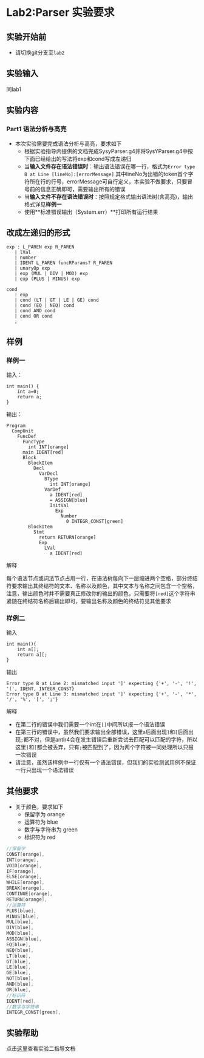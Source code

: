 # Lab2:Parser 实验要求

## 实验开始前

- 请切换git分支至`lab2`

## 实验输入

同lab1

## 实验内容

### Part1 语法分析与高亮

- 本次实验需要完成语法分析与高亮，要求如下
    - 根据实验指导内提供的文档完成SysyParser.g4并将SysYParser.g4中按下面已经给出的写法将exp和cond写成左递归
    - 当**输入文件存在语法错误时**：输出语法错误在哪一行，格式为`Error type B at Line [lineNo]:[errorMessage]` 其中lineNo为出错的token首个字符所在行的行号，errorMessage可自行定义，本实验不做要求，只要冒号前的信息正确即可，需要输出所有的错误
    - 当**输入文件不存在语法错误时**：按照规定格式输出语法树(含高亮)，输出格式详见**样例一**
    - 使用**标准错误输出（System.err）**打印所有运行结果

## 改成左递归的形式

``` antlr 
exp : L_PAREN exp R_PAREN
   | lVal
   | number
   | IDENT L_PAREN funcRParams? R_PAREN
   | unaryOp exp
   | exp (MUL | DIV | MOD) exp
   | exp (PLUS | MINUS) exp

cond
   : exp
   | cond (LT | GT | LE | GE) cond
   | cond (EQ | NEQ) cond
   | cond AND cond
   | cond OR cond
   ;
```

## 样例

### 样例一

输入：

```SysY
int main() {
    int a=0;
    return a;
}
```
输出：

```
Program
  CompUnit
    FuncDef
      FuncType
        int INT[orange]
      main IDENT[red]
      Block
        BlockItem
          Decl
            VarDecl
              BType
                int INT[orange]
              VarDef
                a IDENT[red]
                = ASSIGN[blue]
                InitVal
                  Exp
                    Number
                      0 INTEGR_CONST[green]
        BlockItem
          Stmt
            return RETURN[orange]
            Exp
              LVal
                a IDENT[red]

```

解释

每个语法节点或词法节点占用一行，在语法树每向下一层缩进两个空格，部分终结符要求输出其终结符的文本、名称以及颜色，其中文本与名称之间包含一个空格，注意，输出颜色时并不需要真正修改你的输出的颜色，只需要将`[red]`这个字符串紧随在终结符名称后输出即可，要输出名称及颜色的终结符见其他要求

### 样例二

输入

```SysY
int main(){
    int a[];
    return a][;
}
```

输出

```
Error type B at Line 2: mismatched input ']' expecting {'+', '-', '!', '(', IDENT, INTEGR_CONST}
Error type B at Line 3: mismatched input ']' expecting {'+', '-', '*', '/', '%', '[', ';'}
```

解释

- 在第二行的错误中我们需要一个int在`[]`中间所以报一个语法错误
- 在第三行的错误中，虽然我们要求输出全部错误，这里`a`后面出现`]`和`[`后面出现`;`都不对，但是antlr4会在发生错误后重新尝试去匹配可以匹配的字符，所以这里`]`和`[`都会被丢弃，只有`;`被匹配到了，因为两个字符被一同处理所以只报一次错误
- 请注意，虽然该样例中一行仅有一个语法错误，但我们的实验测试用例不保证一行只出现一个语法错误

## 其他要求

- 关于颜色，要求如下
    - 保留字为 orange
    - 运算符为 blue
    - 数字与字符串为 green
    - 标识符为 red
```java
//保留字
CONST[orange],
INT[orange], 
VOID[orange],
IF[orange], 
ELSE[orange], 
WHILE[orange], 
BREAK[orange], 
CONTINUE[orange], 
RETURN[orange],
//运算符
PLUS[blue], 
MINUS[blue], 
MUL[blue], 
DIV[blue], 
MOD[blue], 
ASSIGN[blue], 
EQ[blue], 
NEQ[blue], 
LT[blue], 
GT[blue],
LE[blue], 
GE[blue], 
NOT[blue], 
AND[blue], 
OR[blue],
//标识符 
IDENT[red], 
//数字与字符串
INTEGR_CONST[green],
```

## 实验帮助
点击[这里](lab2-parser/help.md)查看实验二指导文档
